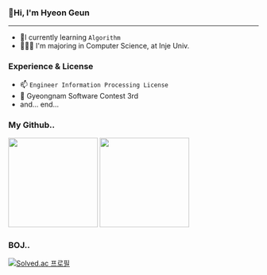 ### 🍖Hi, I'm Hyeon Geun
------------
+ 🌱I currently learning `Algorithm`
+ 👩🏻‍🎓 I'm majoring in Computer Science, at Inje Univ.

### Experience & License
+ 📫 `Engineer Information Processing License`
+ 👯 Gyeongnam Software Contest 3rd
+ and... end...

### My Github..
<a>
<img src="https://github-readme-stats.vercel.app/api?username=Shohoku1022&theme=react&show_icons=true" height="180px">
</a>
<a>
<img src="https://github-readme-stats.vercel.app/api/top-langs/?username=Shohoku1022&theme=react&exclude_repo=Jagi,assignment&layout=compact" height="180px">
</a>

### BOJ..
[![Solved.ac
프로필](http://mazassumnida.wtf/api/v2/generate_badge?boj=shohoku1022)](https://solved.ac/shohoku1022)
<!--
**Shohoku1022/Shohoku1022** is a ✨ _special_ ✨ repository because its `README.md` (this file) appears on your GitHub profile.

Here are some ideas to get you started:

- 🔭 I’m currently working on ...
- 🌱 I’m currently learning ...
- 👯 I’m looking to collaborate on ...
- 🤔 I’m looking for help with ...
- 💬 Ask me about ...
- 📫 How to reach me: ...
- 😄 Pronouns: ...
- ⚡ Fun fact: ...
-->
